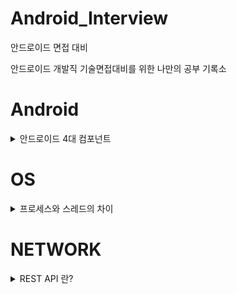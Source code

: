 # Android_Interview
안드로이드 면접 대비

안드로이드 개발직 기술면접대비를 위한 나만의 공부 기록소

# Android
<details>
<summary>안드로이드 4대 컴포넌트</summary>
<br>
안드로이드 4대 컴포넌트란??<br>
<br>
컴포넌트란 구성요소를 의미한다.<br>
다시 말해서 안드로이드 4대 컴포넌트란 안드로이드 앱을 구성하는데 필요한 4개의 요소를 의미한다. 안드로이드 4대 컴포넌트에는 액티비티(Activity), 서비스(Service), 방송 수신자(Broadcast Receiver), 콘텐트 제공자(Content Provider)가 있다.<br>

 - 각 컴포넌트는 독립적으로 존재한다.
 - 각 컴포넌트들은 고유의 기능을 수행한다.
 - 각 컴포넌트들은 인텐트를 통해 서로 상호작용한다.

## 1. 액티비티(Activity)
**사용자와 상호작용**을 담당하는 인터페이스입니다.<br>
액티비티는 **생명주기(Life Cycle)** 관련 메서드들을 재정의하여 원하는 기능들을 구현할 수 있습니다.<br>

 - 액티비티는 사용자가 Application과 상호작용하며 실제로 사용자에게 보이는 화면을 의미합니다.
 - 액티비티는 인텐트(Intent)를 통해 다른 Application의 액티비티를 호출할 수 있습니다.
 - 2개이상의 액티비티를 동시에 Display 할 수 없습니다.
 - 1개 이상의 View(텍스트,버튼,이미지) 또는 ViewGroup(레이아웃)을 포합합니다.
 - 반드시 Application에는 하나 이상의 액티비티가 있어야 합니다.
 - 액티비티 내에 프래그먼트(Fragment)를 추가하여 화면을 분할시킬 수 있습니다.

## 2. 서비스(Service)
서비스는 액티비티와 반대로 사용자와 직접적으로 상호작용하는 요소는 아니다.<br>
다만, **백그라운드(BackGround)에서 어떠한 작업**을 처리하기 위해서 주로 사용한다.<br>

 - Application이 종료되어도 BackGround에서 동작하는 컴포넌트이다.
 - 음악 앱을 예시로 들 경우 앱을 종료 해도, 음악은 계속 재생되며, 타이머의 앱의 경우도 타이머 앱을 종료할 경우 타이머는 계속 흘러간다. 즉, 애플리케이션이 종료되어도 이미 시작된 서비스는 백그라운드에서 계속 동작한다.
 - 네트워크(Network)와 연동이 가능하다.
 - 액티비티와 서비스는 Ui스레드라고 불리는 동일한 애플리케이션 스레드로 실행됩니다.
 

## 3. 방송 수신자(Broadcast Receiver)
방송수신자는 안드로이드 OS로부터 발생하는 **각종이벤트와 정보를 받아 핸들링**하는 컴포넌트이다.<br>
안드로이드 디바이스의 특수한 상황에 대응하기 위해서 사용된다. 여기서 말하는 특수한 상황이란,<br>
시스템 부팅시 앱 초기화, 네트워크 끊김같은 특수한 상황에대한 처리 그리고 배터리 부족 알림, 문자수신같은 정보를 받아서 하는 처리이다.

 - 거의 대부분 Ui를 가지지 않는다. 수신기를 통해 디바이스 상황을 감시하다가 이벤트가 발생하면 해당 이벤트에 맞게 정의한 작업들을 수행하는 역할을 한다.
 - 특정한 상황을 제외하고는 브로드캐스트는 시스템에서 시작된다.

## 4. 콘텐트 제공자(Content Provider)
콘텐트 제공자는 **데이터를 관리하고 다른 Application의 데이터를 제공하는데 사용**되는 컴포넌트이다.<br>
특정한 Application이 사용하고 있는 DB를 공유하기 위해 사용하며 애플리케이션 간의 데이터 공유를 위해 표준화된 인터페이스를 제공합니다.
 - SQLite DB/ Web/ 파일 입출력 등을 통해서 데이터를 관리합니다.
 - 외부 어플리케이션이 현재 실행중인 Application 내에 있는 데이터베이스에 함부로 접근하지 못하게 할 수 있으면서 나 자신이 공개하고 공유하고 싶은 데이터만 공유할 수 있도록 도와줍니다.
 - 작은 데이터들은 인텐트(intent)로 Application끼리 데이터를 서로 공유가 가능하지만 콘테트 프로바이더는 음악 또는 사진 파일 등과 같이 용량이 큰 데이터들을 공유하는데 적합합니다.
 - 프로바이더는 데이터의 Read, Write에 대한 퍼미션이 있어야 Application에 접근이 가능합니다.
 - 데이터베이스에서 흔히 사용되는 CRUD 원칙을 준수한다.

</details>

# OS
<details>
<summary>프로세스와 스레드의 차이</summary>

## 프로세스
프로그램을 실행하는 순간 해당 파일은 컴퓨터 메모리에 올라가게 되고, 이 상태를 동적(動的)인 상태라고 하며 이 상태의 프로그램을 프로세스라고 한다.

## 스레드
과거에는 프로그램을 실행시킬 때 실행시작부터 실행 끝까지 하나의 프로세스만으로 운영을 하였다. 하지만 시간이 흐를수록 더욱 복잡해지는 프로그램으로 인해 하나의 프로세스만으론 운영이 벅차게 되었다. 그래서 한 프로그램을 처리하기위해 여러개의 프로세스를 만들게 되었다. 하지만 프로세스마다 자신에게 할당된 메모리 내의 정보에만 접근할 수 있도록 제약을 두고있고, 이를 이를 벗어나는 정보에 접근하려면 오류가 발생한다.
이에 탄생한 개념이 스레드이다.
스레드는 프로세스의 코드에 정의된 절차에 따라 실행되는 특정한 수행 경로다.
스레드는 위에서 언급한 프로세스 특성의 한계를 해결하기위해 만들어진 개념이기에 다른 스레드와 메모리를 공유하며 작동한다.

## 차이점
프로세스와 스레드는 개념의 범위부터 다르다. 스레드는 프로세스 안에 포함되어 있기 때문이다. <br><br>

운영체제가 프로세스에게 Code/Data/Stack/Heap 메모리 영역을 할당해 주고 최소 작업 단위로 삼는 반면, 스레드는 프로세스 내에서 Stack 메모리 영역을 제외한 다른 메모리 영역을 같은 프로세스 내 다른 스레드와 공유한다.<br><br>

프로세스는 다른 프로세스와 정보를 공유하려면 IPC를 사용하는 등의 번거로운 과정을 거쳐야 하지만, 스레드는 기본 구조 자체가 메모리를 공유하는 구조이기 때문에 다른 스레드와 정보 공유가 쉽다. 때문에 멀티태스킹보다 멀티스레드가 자원을 아낄 수 있게 된다. 다만 스레드의 스케줄링은 운영체제가 처리하지 않기 때문에 프로그래머가 직접 동기화 문제에 대응할 수 있어야 한다.

</details>

# NETWORK

<details>

<summary>REST API 란?</summary>

REST란? <br>
Representational State Transfer의 약자로 자원을 이름으로 구분하여 해당 자원의 상태를 주고받는 모든 것을 의미한다. 즉, 자원의 표현에 의한 상태 전달이다.
HTTP URI 를 통해 자원(Resource)을 명시하고, HTTP Method(POST, GET, PUT DELETE) 를 통해 해당 자원에 대한 CRUD Operation을 적용하는 것을 의미하고 기본적으로 웹의 기존 기술과 HTTP 프로토콜을 그대로 활용하기 때문에 웹의 장점을 최대한 활용할 수 있는 아키텍쳐 스타일이며, 네트워크 상에서 Client 와 Server 사이의 통신 방식 중 하나이다.

CRUD Operation
 - Create : 생성(POST)
 - Read : 조회(GET)
 - Udate : 수정(PUT)
 - Delete : 삭제(DELETE)
 - HEAD : header 정보 조회(HEAD)

<br>
API란<br>
데이터와 기능의 집합을 제공하여 컴퓨터 프로그램간 상호작용을 촉진하며, 서로 정보를 교환가능 하도록 하는 것이다.
<br>
즉 RESTAPI란, REST를 기반으로 서비스 API를 구현한 것이다.<br>
RESTAPI에는 설계기본규칙이 존재한다.<br>
 1. 슬랙시 구분자는 계층관계를 나타내는데 사용한다.<br>
 2. URI 마지막 문자로 슬래시를 포함하지 않는다.<br>
 3. 하이픈은 URI의 가독성을 높이는데 사용한다.<br>
 4. 밑줄은 사용하지 않는다.<br>
 5. URI경로에는 소문자가 적합하지 않다.<br>
 6. 파일 확장자는 URI에 포함하지 않는다.<br>

</details>